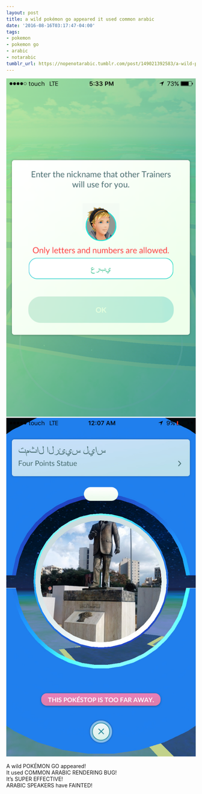 ```yaml
---
layout: post
title: a wild pokémon go appeared it used common arabic
date: '2016-08-16T03:17:47-04:00'
tags:
- pokemon
- pokemon go
- arabic
- notarabic
tumblr_url: https://nopenotarabic.tumblr.com/post/149021392583/a-wild-pok%C3%A9mon-go-appeared-it-used-common-arabic
---
```

 ![](/tumblr_files/tumblr_obzqxnC5i31tz29g7o1_1280.png)  
 ![](/tumblr_files/tumblr_obzqxnC5i31tz29g7o2_1280.png)  
  

A wild POKÉMON GO appeared!  
It used COMMON ARABIC RENDERING BUG!  
It’s SUPER EFFECTIVE!  
ARABIC SPEAKERS have FAINTED!

